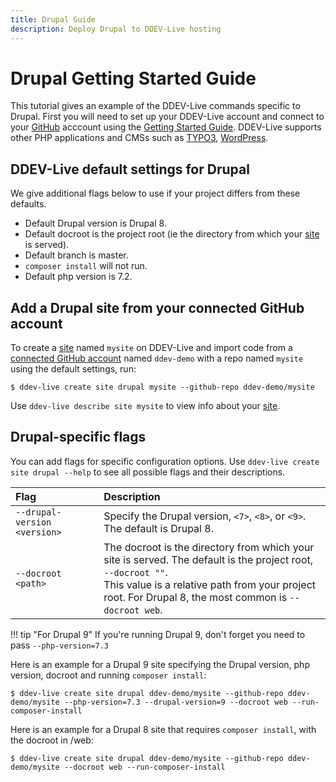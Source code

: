 ```yaml
---
title: Drupal Guide
description: Deploy Drupal to DDEV-Live hosting 
---
```

# Drupal Getting Started Guide

This tutorial gives an example of the DDEV-Live commands specific to Drupal. First you will need to set up your DDEV-Live account and connect to your [GitHub](https://docs.ddev.com/github/) acccount using the [Getting Started Guide](https://docs.ddev.com/getting-started/). DDEV-Live supports other PHP applications and CMSs such as [TYPO3](https://docs.ddev.com/typo3-guide/), [WordPress](https://docs.ddev.com/typo3-guide/).

## DDEV-Live default settings for Drupal
We give additional flags below to use if your project differs from these defaults.

- Default Drupal version is Drupal 8.
- Default docroot is the project root (ie the directory from which your [site](sites.md) is served).
- Default branch is master.
- `composer install` will not run.
- Default php version is 7.2.

## Add a Drupal site from your connected GitHub account
To create a [site](https://docs.ddev.com/sites/) named `mysite` on DDEV-Live and import code from a [connected GitHub account](https://docs.ddev.com/github/) named `ddev-demo` with a repo named `mysite` using the default settings, run:
```
$ ddev-live create site drupal mysite --github-repo ddev-demo/mysite
```

Use `ddev-live describe site mysite` to view info about your [site](https://docs.ddev.com/sites/).

## Drupal-specific flags
You can add flags for specific configuration options. Use `ddev-live create site drupal --help` to see all possible flags and their descriptions.

| Flag | Description |
| :---- | :----------- |
| `--drupal-version <version>` |Specify the Drupal version, `<7>`, `<8>`, or `<9>`. The default is Drupal 8. |
| `--docroot <path>` |The docroot is the directory from which your site is served. The default is the project root, `--docroot ""`. <br> This value is a relative path from your project root. For Drupal 8, the most common is `--docroot web`. |

!!! tip "For Drupal 9"
    If you're running Drupal 9, don't forget you need to pass `--php-version=7.3` 

Here is an example for a Drupal 9 site specifying the Drupal version, php version, docroot and running `composer install`:
```
$ ddev-live create site drupal ddev-demo/mysite --github-repo ddev-demo/mysite --php-version=7.3 --drupal-version=9 --docroot web --run-composer-install
```

Here is an example for a Drupal 8 site that requires `composer install`, with the docroot in /web:
```
$ ddev-live create site drupal ddev-demo/mysite --github-repo ddev-demo/mysite --docroot web --run-composer-install
```

